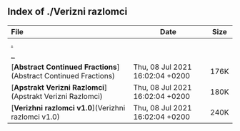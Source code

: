 ## Index of ./Verizni razlomci

File | Date | Size
:--- | --- | ---
[.](.) | |
[..](..) | |
[**Abstract Continued Fractions**](Abstract Continued Fractions) | Thu, 08 Jul 2021 16:02:04 +0200 | 176K
[**Apstrakt Verizni Razlomci**](Apstrakt Verizni Razlomci) | Thu, 08 Jul 2021 16:02:04 +0200 | 180K
[**Verizhni razlomci v1.0**](Verizhni razlomci v1.0) | Thu, 08 Jul 2021 16:02:04 +0200 | 240K
